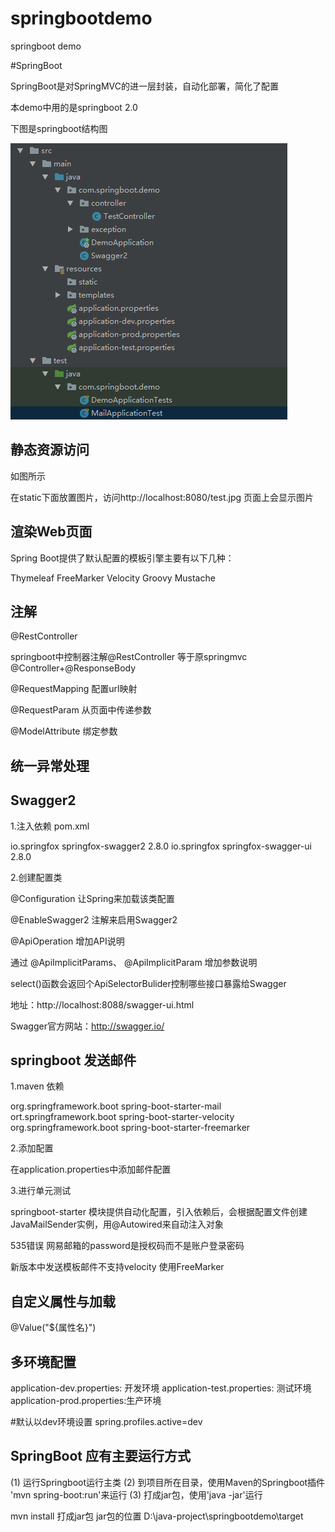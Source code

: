 # springbootdemo
springboot demo

#SpringBoot

SpringBoot是对SpringMVC的进一层封装，自动化部署，简化了配置

本demo中用的是springboot 2.0

下图是springboot结构图

![image](https://github.com/AlienAvatar/springbootdemo/blob/master/images/springboot.png)

## 静态资源访问

如图所示

在static下面放置图片，访问http://localhost:8080/test.jpg  页面上会显示图片

## 渲染Web页面

Spring Boot提供了默认配置的模板引擎主要有以下几种：

Thymeleaf FreeMarker Velocity Groovy Mustache

## 注解

@RestController

springboot中控制器注解@RestController 等于原springmvc @Controller+@ResponseBody

@RequestMapping 配置url映射

@RequestParam 从页面中传递参数

@ModelAttribute 绑定参数

## 统一异常处理

## Swagger2

1.注入依赖
pom.xml
<!-- https://mvnrepository.com/artifact/io.springfox/springfox-swagger2 -->
<dependency>
    <groupId>io.springfox</groupId>
    <artifactId>springfox-swagger2</artifactId>
    <version>2.8.0</version>
</dependency>
<!-- https://mvnrepository.com/artifact/io.springfox/springfox-swagger-ui -->
<dependency>
    <groupId>io.springfox</groupId>
    <artifactId>springfox-swagger-ui</artifactId>
    <version>2.8.0</version>
</dependency>

2.创建配置类

@Configuration 让Spring来加载该类配置

@EnableSwagger2 注解来启用Swagger2

@ApiOperation 增加API说明

通过 @ApiImplicitParams、 @ApiImplicitParam 增加参数说明

select()函数会返回个ApiSelectorBulider控制哪些接口暴露给Swagger

地址：http://localhost:8088/swagger-ui.html

Swagger官方网站：http://swagger.io/


## springboot 发送邮件
1.maven 依赖

<dependency>
			<groupId>org.springframework.boot</groupId>
			<artifactId>spring-boot-starter-mail</artifactId>
		</dependency>
		<dependency>
			<groupId>ort.springframework.boot</groupId>
			<artifactId>spring-boot-starter-velocity</artifactId>
		</dependency>
		<dependency>
			<groupId>org.springframework.boot</groupId>
			<artifactId>spring-boot-starter-freemarker</artifactId>
		</dependency>

2.添加配置

在application.properties中添加邮件配置

3.进行单元测试

springboot-starter 模块提供自动化配置，引入依赖后，会根据配置文件创建JavaMailSender实例，用@Autowired来自动注入对象

535错误
网易邮箱的password是授权码而不是账户登录密码

新版本中发送模板邮件不支持velocity
使用FreeMarker

## 自定义属性与加载

@Value("${属性名}")

## 多环境配置

application-dev.properties: 开发环境
application-test.properties: 测试环境
application-prod.properties:生产环境

#默认以dev环境设置
spring.profiles.active=dev

## SpringBoot 应有主要运行方式

(1) 运行Springboot运行主类
(2) 到项目所在目录，使用Maven的Springboot插件 'mvn spring-boot:run'来运行
(3) 打成jar包，使用'java -jar'运行

mvn install 打成jar包
jar包的位置 D:\java-project\springbootdemo\target
